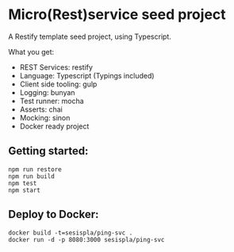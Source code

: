 # Micro(Rest)service seed project

A Restify template seed project, using Typescript.

What you get:
* REST Services: restify
* Language: Typescript (Typings included)
* Client side tooling: gulp
* Logging: bunyan
* Test runner: mocha
* Asserts: chai
* Mocking: sinon
* Docker ready project

## Getting started:

```
npm run restore
npm run build
npm test
npm start
```

## Deploy to Docker:
```
docker build -t=sesispla/ping-svc .
docker run -d -p 8080:3000 sesispla/ping-svc
```

